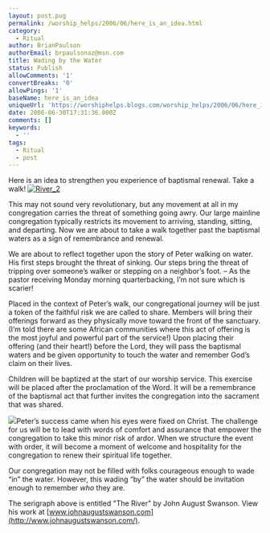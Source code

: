 ```yaml
---
layout: post.pug
permalink: /worship_helps/2006/06/here_is_an_idea.html 
category:
  - Ritual
author: BrianPaulson
authorEmail: brpaulsonaz@msn.com
title: Wading by the Water
status: Publish
allowComments: '1'
convertBreaks: '0'
allowPings: '1'
baseName: here_is_an_idea
uniqueUrl: 'https://worshiphelps.blogs.com/worship_helps/2006/06/here_is_an_idea.html '
date: 2006-06-30T17:31:36.000Z
comments: []
keywords:
  - ''
tags:
  - Ritual
  - post
---
```

Here is an idea to strengthen you experience of baptismal renewal. Take a walk! [![River_2](https://worshiphelps.blogs.com/worship_helps/images/river_2.jpg "River_2")](/img/shared/river_2.jpg)

This may not sound very revolutionary, but any movement at all in my congregation carries the threat of something going awry. Our large mainline congregation typically restricts its movement to arriving, standing, sitting, and departing. Now we are about to take a walk together past the baptismal waters as a sign of remembrance and renewal.

We are about to reflect together upon the story of Peter walking on water. His first steps brought the threat of sinking. Our steps bring the threat of tripping over someone’s walker or stepping on a neighbor’s foot. – As the pastor receiving Monday morning quarterbacking, I’m not sure which is scarier!

Placed in the context of Peter’s walk, our congregational journey will be just a token of the faithful risk we are called to share. Members will bring their offerings forward as they physically move toward the front of the sanctuary. (I’m told there are some African communities where this act of offering is the most joyful and powerful part of the service!) Upon placing their offering (and their heart!) before the Lord, they will pass the baptismal waters and be given opportunity to touch the water and remember God’s claim on their lives.

Children will be baptized at the start of our worship service. This exercise will be placed after the proclamation of the Word. It will be a remembrance of the baptismal act that further invites the congregation into the sacrament that was shared.

![](file:///C:/DOCUME~1/RONRIE~1/LOCALS~1/Temp/moz-screenshot-3.jpg)Peter’s success came when his eyes were fixed on Christ. The challenge for us will be to lead with words of comfort and assurance that empower the congregation to take this minor risk of ardor. When we structure the event with order, it will become a moment of welcome and hospitality for the congregation to renew their spiritual life together.

Our congregation may not be filled with folks courageous enough to wade “in” the water. However, this wading “by” the water should be invitation enough to remember _who_ they are.

The serigraph above is entitled "The River" by John August Swanson. View his work at [www.johnaugustswanson.com](http://www.johnaugustswanson.com/).
